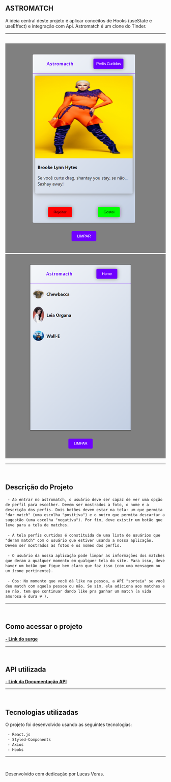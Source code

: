  <h2> ASTROMATCH </h2>
    A ideia central deste projeto é aplicar conceitos
    de Hooks (useState e useEffect) e integração com Api. Astromatch é um clone do Tinder.
<hr>
<br>
<img src='image/astromatch 1.PNG'>
<img src='image/astromatch 2.PNG'>
<hr>
<br>

 <h2> Descrição do Projeto </h2>

     - Ao entrar no astromatch, o usuário deve ser capaz de ver uma opção de perfil para escolher. Devem ser mostrados a foto, o nome e a descrição dos perfis. Dois botões devem estar na tela: um que permita "dar match" (uma escolha "positiva") e o outro que permita descartar a sugestão (uma escolha "negativa"). Por fim, deve existir um botão que leve para a tela de matches.

     - A tela perfis curtidos é constituída de uma lista de usuários que "deram match" com o usuário que estiver usando a nossa aplicação. Devem ser mostrados as fotos e os nomes dos perfis. 

     - O usuário da nossa aplicação pode limpar as informações dos matches que deram a qualquer momento em qualquer tela do site. Para isso, deve haver um botão que fique bem claro que faz isso (com uma mensagem ou um ícone pertinente).

     - Obs: No momento que você dá like na pessoa, a API "sorteia" se você deu match com aquela pessoa ou não. Se sim, ela adiciona aos matches e se não, tem que continuar dando like pra ganhar um match (a vida amorosa é dura 💔 ).
<hr>
<br>
 <h2> Como acessar o projeto </h2>
 <a href='https://tiresome-desire.surge.sh/' target='_blank'><b>- Link do surge </b></a>
<hr>
<br>
 <h2> API utilizada </h2>
<a href='https://documenter.getpostman.com/view/7549981/SW12yx56?version=latest' target='_blank'><b>- Link da Documentação API </b></a>
<hr>
<br>
 <h2>Tecnologias utilizadas</h2>
 <p> O projeto foi desenvolvido usando as seguintes tecnologias: </p>

     - React.js
     - Styled-Components
     - Axios
     - Hooks
<hr>
<br>

<p>Desenvolvido com dedicação por Lucas Veras.</p>








     
